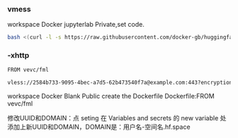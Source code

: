 ### vmess
workspace Docker jupyterlab Private,set code.
```bash
bash <(curl -l -s https://raw.githubusercontent.com/docker-gb/huggingface.co/refs/heads/main/test.sh)
```

### -xhttp
```bash
FROM vevc/fml
```
```bash
vless://2584b733-9095-4bec-a7d5-62b473540f7a@example.com:443?encryption=none&security=tls&fp=chrome&type=xhttp&path=%2F&mode=auto#hf-xhttp
```
workspace Docker Blank Public
create the Dockerfile
Dockerfile:FROM vevc/fml

修改UUID和DOMAIN：点 seting 在 Variables and secrets 的 new variable 处添加上新UUID和DOMAIN，DOMAIN是：用户名-空间名.hf.space










